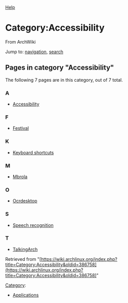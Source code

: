 [Help](//www.mediawiki.org/wiki/Special:MyLanguage/Help:Categories)

# Category:Accessibility

From ArchWiki

Jump to: [navigation](#column-one), [search](#searchInput)

## Pages in category "Accessibility"

The following 7 pages are in this category, out of 7 total.

### A

*   [Accessibility](/index.php/Accessibility "Accessibility")

### F

*   [Festival](/index.php/Festival "Festival")

### K

*   [Keyboard shortcuts](/index.php/Keyboard_shortcuts "Keyboard shortcuts")

### M

*   [Mbrola](/index.php/Mbrola "Mbrola")

### O

*   [Ocrdesktop](/index.php/Ocrdesktop "Ocrdesktop")

### S

*   [Speech recognition](/index.php/Speech_recognition "Speech recognition")

### T

*   [TalkingArch](/index.php/TalkingArch "TalkingArch")

Retrieved from "[https://wiki.archlinux.org/index.php?title=Category:Accessibility&oldid=386758](https://wiki.archlinux.org/index.php?title=Category:Accessibility&oldid=386758)"

[Category](/index.php/Special:Categories "Special:Categories"):

*   [Applications](/index.php/Category:Applications "Category:Applications")